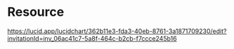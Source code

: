 # Resource

https://lucid.app/lucidchart/362b11e3-fda3-40eb-8761-3a1871709230/edit?invitationId=inv_06ac41c7-5a8f-464c-b2cb-f7ccce245b16
